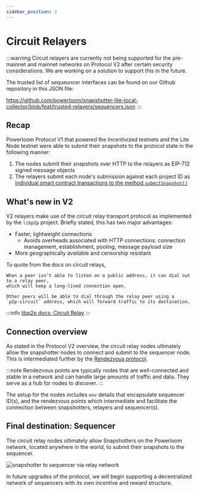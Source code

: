 ```yaml
---
sidebar_position: 2
---
```


# Circuit Relayers

:::warning
Circuit relayers are currently not being supported for the pre-mainnet and mainnet networks on Protocol V2 after certain security considerations. We are working on a solution to support this in the future.

The trusted list of sequeuncer interfaces can be found on our Github repository in this JSON file:

https://github.com/powerloom/snapshotter-lite-local-collector/blob/feat/trusted-relayers/sequencers.json
:::

## Recap

Powerloom Protocol V1 that powered the Incentivized testnets and the Lite Node testnet were able to submit their snapshots to the protocol state in the following manner: 

1. The nodes submit their snapshots over HTTP to the relayers as EIP-712 signed message objects
2. The relayers submit each node's submission against each project ID as [individual smart contract transactions to the method `submitSnapshot()`](/Protocol/Specifications/state-v1.md#function-submitsnapshotstring-memory-snapshotcid-uint256-epochid-string-memory-projectid-request-calldata-request-bytes-calldata-signature-public)

## What's new in V2

V2 relayers make use of the circuit relay transport protocol as implemented by the `libp2p` project. Briefly stated, this has two major advantages:

* Faster, lightweight connections 
  * Avoids overheads associated with HTTP connections: connection management, establishment, pooling, message payload size
* More geographically available and censorship resistant

To quote from the docs on circuit relays,

```
When a peer isn’t able to listen on a public address, it can dial out to a relay peer,
which will keep a long-lived connection open. 

Other peers will be able to dial through the relay peer using a 
`p2p-circuit` address, which will forward traffic to its destination.
```

:::info
[libp2p docs: Circuit Relay](https://docs.libp2p.io/concepts/nat/circuit-relay/)
:::

## Connection overview

As stated in the Protocol V2 overview, the circuit relay nodes ultimately allow the snapshotter nodes to connect and submit to the sequencer node. This is intermediated further by the [Rendezvous protocol](https://docs.libp2p.io/concepts/discovery-routing/rendezvous/).

:::note
Rendezvous points are typically nodes that are well-connected and stable in a network and can handle large amounts of traffic and data. They serve as a hub for nodes to discover.
:::

The setup for the nodes includes `env` details that encapsulate sequencer ID(s), and the rendezvous points which intermediate and facilitate the connection between snapshotters, relayers and sequencer(s).

## Final destination: Sequencer

The circuit relay nodes ultimately allow Snapshotters on the Powerloom network, located anywhere in the world, to submit their snapshots to the sequencer.

![snapshotter to sequencer via relay network](/images/SequencerRelayNetwork.png)

In future upgrades of the protocol, we will begin supporting a decentralized network of sequencers with its own incentive and reward structure.